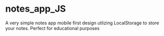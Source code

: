 # notes_app_JS

A very simple notes app mobile first design utlizing LocalStorage to store your notes. Perfect for educational purposes
